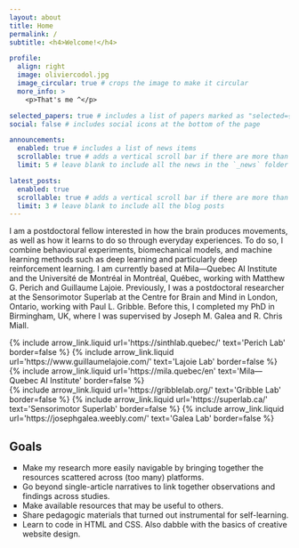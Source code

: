 ```yaml
---
layout: about
title: Home
permalink: /
subtitle: <h4>Welcome!</h4>

profile:
  align: right
  image: oliviercodol.jpg
  image_circular: true # crops the image to make it circular
  more_info: >
    <p>That's me ^</p>

selected_papers: true # includes a list of papers marked as "selected={true}"
social: false # includes social icons at the bottom of the page

announcements:
  enabled: true # includes a list of news items
  scrollable: true # adds a vertical scroll bar if there are more than 3 news items
  limit: 5 # leave blank to include all the news in the `_news` folder

latest_posts:
  enabled: true
  scrollable: true # adds a vertical scroll bar if there are more than 3 new posts items
  limit: 3 # leave blank to include all the blog posts
---
```


I am a postdoctoral fellow interested in how the brain produces movements, as well as how it learns to do so through everyday experiences.
To do so, I combine behavioural experiments, biomechanical models, and machine learning methods such as deep learning and particularly deep reinforcement learning.
I am currently based at Mila—Quebec AI Institute and the Université de Montréal in Montréal, Québec, working with Matthew G. Perich and Guillaume Lajoie.
Previously, I was a postdoctoral researcher at the Sensorimotor Superlab at the Centre for Brain and Mind in London, Ontario, working with Paul L. Gribble.
Before  this, I completed my PhD in Birmingham, UK, where I was supervised by Joseph M. Galea and R. Chris Miall.

<div class="row mb-3">
  <div class="col-sm d-flex flex-column">
    {% include arrow_link.liquid url='https://sinthlab.quebec/' text='Perich Lab' border=false %}
    {% include arrow_link.liquid url='https://www.guillaumelajoie.com/' text='Lajoie Lab' border=false %}
    {% include arrow_link.liquid url='https://mila.quebec/en' text='Mila—Quebec AI Institute' border=false %}
  </div>
  <div class="col-sm d-flex flex-column">
    {% include arrow_link.liquid url='https://gribblelab.org/' text='Gribble Lab' border=false %}
    {% include arrow_link.liquid url='https://superlab.ca/' text='Sensorimotor Superlab' border=false %}
    {% include arrow_link.liquid url='https://josephgalea.weebly.com/' text='Galea Lab' border=false %}
  </div>
</div>


<h2 class="mb-3">Goals</h2>

<ul class="mb-3" style="list-style-type: square;">
  <li class="mb=1">
    Make my research more easily navigable by bringing together the resources scattered across (too many) platforms.
    </li>
  <li class="mb-1">
    Go beyond single-article narratives to link together observations and findings across studies.
    </li>
  <li class="mb-1">
    Make available resources that may be useful to others.
    </li>
  <li class="mb-1">
    Share pedagogic materials that turned out instrumental for self-learning.
    </li>
  <li class="mb-1">Learn to code in HTML and CSS. Also dabble with the basics of creative website design.</li>
</ul>